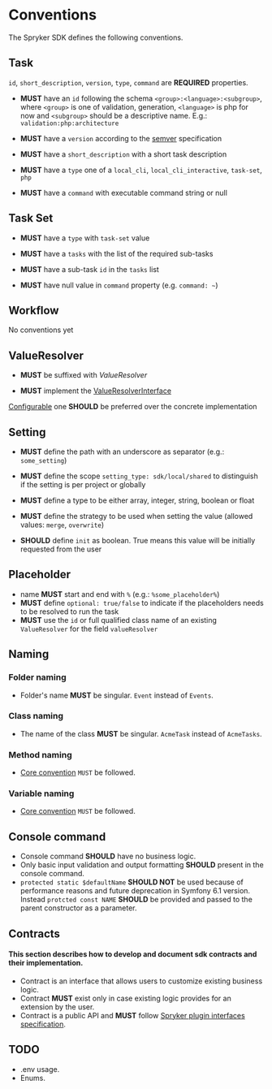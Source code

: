 # Conventions

The Spryker SDK defines the following conventions.

## Task
`id`, `short_description`, `version`, `type`, `command` are  __REQUIRED__ properties.

- __MUST__ have an `id` following the schema `<group>:<language>:<subgroup>`, where `<group>` is one of validation, generation, `<language>` is php for now  and `<subgroup>` should be a descriptive name. E.g.: `validation:php:architecture`

- __MUST__ have a `version` according to the [semver](https://semver.org/) specification

- __MUST__ have a `short_description` with a short task description

- __MUST__ have a `type` one of a `local_cli`, `local_cli_interactive`, `task-set`, `php`

- __MUST__ have a `command` with executable command string or null

## Task Set

- __MUST__ have a `type` with `task-set` value

- __MUST__ have a `tasks` with the list of the required sub-tasks

- __MUST__ have a sub-task `id` in the `tasks` list

- __MUST__ have null value in `command` property (e.g. `command: ~`)

## Workflow

No conventions yet

## ValueResolver

- __MUST__ be suffixed with _ValueResolver_

- __MUST__ implement the [ValueResolverInterface](https://github.com/spryker-sdk/sdk-contracts/blob/master/src/ValueResolver/ValueResolverInterface.php)

[Configurable](https://github.com/spryker-sdk/sdk-contracts/blob/master/src/ValueResolver/ConfigurableValueResolverInterface.php) one __SHOULD__ be preferred over the concrete implementation

## Setting

- __MUST__ define the path with an underscore as separator (e.g.: `some_setting`)

- __MUST__ define the scope `setting_type: sdk/local/shared` to distinguish if the setting is per project or globally

- __MUST__  define a type to be either array, integer, string, boolean or float

- __MUST__ define the strategy to be used when setting the value (allowed values: `merge`, `overwrite`)

- __SHOULD__ define `init` as boolean. True means this value will be initially requested from the user

## Placeholder

- name __MUST__ start and end with `%` (e.g.: `%some_placeholder%`)
- __MUST__ define `optional: true/false` to indicate if the placeholders needs to be resolved to run the task
- __MUST__ use the `id` or full qualified class name of an existing `ValueResolver` for the field `valueResolver`

## Naming

### Folder naming

- Folder's name __MUST__ be singular. `Event` instead of `Events`.

### Class naming

- The name of the class __MUST__ be singular. `AcmeTask` instead of `AcmeTasks`.

### Method naming

- [Core convention](https://spryker.atlassian.net/wiki/spaces/CORE/pages/497156313/Common+Conventions#CommonConventions-Namingofmethods) `MUST` be followed.

### Variable naming

- [Core convention](https://spryker.atlassian.net/wiki/spaces/CORE/pages/497156313/Common+Conventions#CommonConventions-Namingofvariables) `MUST` be followed.


## Console command

- Console command __SHOULD__ have no business logic.
- Only basic input validation and output formatting __SHOULD__ present in the console command.
- `protected static $defaultName` __SHOULD NOT__ be used because of performance reasons and future deprecation in Symfony 6.1 version.
  Instead `protcted const NAME` __SHOULD__ be provided and passed to the parent constructor as a parameter.

## Contracts

#### This section describes how to develop and document sdk contracts and their implementation.

- Contract is an interface that allows users to customize existing business logic.
- Contract __MUST__ exist only in case existing logic provides for an extension by the user.
- Contract is a public API and __MUST__ follow [Spryker plugin interfaces specification](https://spryker.atlassian.net/wiki/spaces/RFC/pages/1038092073/INTEGRATED+RFC+Plugin+interface+specification).

## TODO

- .env usage.
- Enums.

